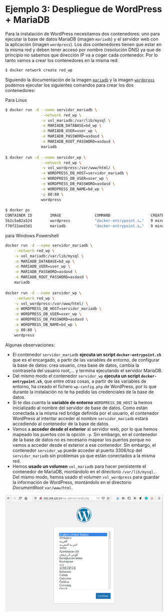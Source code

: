 # Ejemplo 3: Despliegue de WordPress + MariaDB

Para la instalación de WordPress necesitamos dos contenedores: uno para ejecutar la base de datos MariaDB (imagen `mariadb`) y el servidor web con la aplicación (imagen `wordpress`). Los dos contenedores tienen que estar en la misma red y deben tener acceso por nombre (resolución DNS) ya que de principio no sabemos que dirección IP va a coger cada contenedor. Por lo tanto vamos a crear los contenedores en la misma red:

```bash
$ docker network create red_wp
```

Siguiendo la documentación de la imagen [`mariadb`](https://hub.docker.com/_/mariadb) y la imagen [`wordpress`](https://hub.docker.com/_/wordpress) podemos ejecutar los siguientes comandos para crear los dos contenedores:

Para Linux
```bash
$ docker run -d --name servidor_mariadb \
                --network red_wp \
                -v vol_mariadb:/var/lib/mysql \
                -e MARIADB_DATABASE=bd_wp \
                -e MARIADB_USER=user_wp \
                -e MARIADB_PASSWORD=asdasd \
                -e MARIADB_ROOT_PASSWORD=asdasd \
                mariadb
                
$ docker run -d --name servidor_wp \
                --network red_wp \
                -v vol_wordpress:/var/www/html/ \
                -e WORDPRESS_DB_HOST=servidor_mariadb \
                -e WORDPRESS_DB_USER=user_wp \
                -e WORDPRESS_DB_PASSWORD=asdasd \
                -e WORDPRESS_DB_NAME=bd_wp \
                -p 80:80 \
                wordpress

$ docker ps
CONTAINER ID        IMAGE               COMMAND                  CREATED             STATUS              PORTS                NAMES
5b2c5a82a524        wordpress           "docker-entrypoint.s…"   9 minutes ago       Up 9 minutes        0.0.0.0:80->80/tcp   servidor_wp
f70f22aed3d1        mariadb             "docker-entrypoint.s…"   9 minutes ago       Up 9 minutes        3306/tcp             servidor_mariadb
```
para Windows Powershell
```bash
docker run -d --name servidor_mariadb \
    --network red_wp \
    -v vol_mariadb:/var/lib/mysql \
    -e MARIADB_DATABASE=bd_wp \
    -e MARIADB_USER=user_wp \
    -e MARIADB_PASSWORD=asdasd \
    -e MARIADB_ROOT_PASSWORD=asdasd \
    mariadb

docker run -d --name servidor_wp \
    --network red_wp \
    -v vol_wordpress:/var/www/html/ \
    -e WORDPRESS_DB_HOST=servidor_mariadb \
    -e WORDPRESS_DB_USER=user_wp \
    -e WORDPRESS_DB_PASSWORD=asdasd \
    -e WORDPRESS_DB_NAME=bd_wp \
    -p 80:80 \
    wordpress
```
Algunas observaciones:

* El contenedor `servidor_mariadb` **ejecuta un script `docker-entrypoint.sh`** que es el encargado, a partir de las variables de entorno, de configurar la base de datos: crea usuario, crea base de datos, cambia la contraseña del usuario root,... y termina ejecutando el servidor MariaDB.
* Del mismo modo el contenedor `servidor_wp` **ejecuta un script `docker-entrypoint.sh`**, que entre otras cosas, a partir de las variables de entorno, ha creado el fichero `wp-config.php` de WordPress, por lo que durante la instalación no te ha pedido las credenciales de la base de datos.
* Si te das cuenta la **variable de entorno** `WORDPRESS_DB_HOST` la hemos inicializado al nombre del servidor de base de datos. Como están conectada a la misma red bridge definida por el usuario, el contenedor WordPress al intentar acceder al nombre `servidor_mariadb` estará accediendo al contenedor de la base de datos.
* Vamos a **acceder desde el exterior** al servidor web, por lo que hemos mapeado los puertos con la opción `-p`. Sin embargo, en el contenedor de la base de datos no es necesario mapear los puertos porque no vamos a acceder desde el exterior a ese contenedor. Sin embargo, el contenedor `servidor_wp` puede acceder al puerto 3306/tcp del `servidor_mariadb` sin problemas ya que están conectados a la misma red.
* Hemos **usado un volumen** `vol_mariadb` para hacer persistente el contenedor de MariaDB, montándolo en el directorio `/var/lib/mysql.`. Del mismo modo, hemos usado el volumen `vol_wordpress` para guardar la información de WordPress, montándolo en el directorio *DocumentRoot* `var/www/html`.

![wordpress](img/wp.png)
